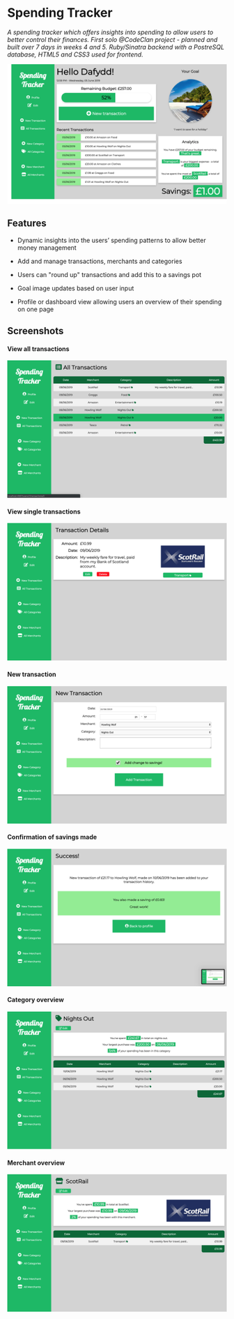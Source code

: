 # Spending Tracker

*A spending tracker which offers insights into spending to allow users to better control their finances. First solo @CodeClan project - planned and built over 7 days in weeks 4 and 5. Ruby/Sinatra backend with a PostreSQL database, HTML5 and CSS3 used for frontend.*

![Profile Screenshot](/screenshots/profile.png)

## Features

* Dynamic insights into the users’ spending patterns to allow better money management

* Add and manage transactions, merchants and categories

* Users can "round up" transactions and add this to a savings pot

* Goal image updates based on user input

* Profile or dashboard view allowing users an overview of their spending on one page


## Screenshots

#### View all transactions
![All transactions](/screenshots/all_transactions.png)


#### View single transactions
![Transaction page](/screenshots/transaction_page.png)

#### New transaction
![New transaction](/screenshots/new_transaction.png)

#### Confirmation of savings made
![Savings Made](/screenshots/savings_made.png)

#### Category overview
![Category Overview](/screenshots/category_view.png)

#### Merchant overview
![Merchant Overview](/screenshots/merchant_view.png)
